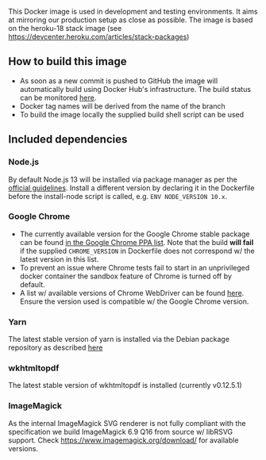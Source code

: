 This Docker image is used in development and testing environments. It aims at mirroring our production setup as close as possible. The image is based on the heroku-18 stack image (see https://devcenter.heroku.com/articles/stack-packages)

## How to build this image

* As soon as a new commit is pushed to GitHub the image will automatically build using Docker Hub's infrastructure. The build status can be monitored [here](https://hub.docker.com/r/aventurini/ci-ruby/builds).
* Docker tag names will be derived from the name of the branch
* To build the image locally the supplied build shell script can be used

## Included dependencies

### Node.js

By default Node.js 13 will be installed via package manager as per the [official guidelines](https://nodejs.org/en/download/package-manager/#debian-and-ubuntu-based-linux-distributions). Install a different version by declaring it in the Dockerfile before the install-node script is called, e.g. `ENV NODE_VERSION 10.x`.

### Google Chrome

* The currently available version for the Google Chrome stable package can be found [in the Google Chrome PPA list](https://www.ubuntuupdates.org/package/google_chrome/stable/main/base/google-chrome-stable). Note that the build **will fail** if the supplied `CHROME_VERSION` in Dockerfile does not correspond w/ the latest version in this list.
* To prevent an issue where Chrome tests fail to start in an unprivileged docker container the sandbox feature of Chrome is turned off by default.
* A list w/ available versions of Chrome WebDriver can be found [here](https://sites.google.com/a/chromium.org/chromedriver/downloads). Ensure the version used is compatible w/ the Google Chrome version.

### Yarn

The latest stable version of yarn is installed via the Debian package repository as described [here](https://yarnpkg.com/lang/en/docs/install/#debian-stable)

### wkhtmltopdf

The latest stable version of wkhtmltopdf is installed (currently v0.12.5.1)

### ImageMagick

As the internal ImageMagick SVG renderer is not fully compliant with the specification we build ImageMagick 6.9 Q16 from source w/ libRSVG support. Check https://www.imagemagick.org/download/ for available versions.
